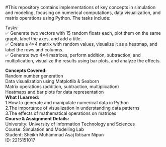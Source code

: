 #This repository contains implementations of key concepts in simulation and modeling, focusing on numerical computations, data visualization, and matrix operations using Python. The tasks include:<br/>

Tasks:<br/>
✅ Generate two vectors with 15 random floats each, plot them on the same graph, label the axes, and add a title.<br/>
✅ Create a 4×4 matrix with random values, visualize it as a heatmap, and label the rows and columns.<br/>
✅ Generate two 4×4 matrices, perform addition, subtraction, and multiplication, visualize the results using bar plots, and analyze the effects.<br/>

**Concepts Covered:**<br/>
Random number generation<br/>
Data visualization using Matplotlib & Seaborn<br/>
Matrix operations (addition, subtraction, multiplication)<br/>
Heatmaps and bar plots for data representation<br/>
**What I Learned:**<br/>
1.How to generate and manipulate numerical data in Python<br/>
2.The importance of visualization in understanding data patterns<br/>
3.The effects of mathematical operations on matrices<br/>
**Course & Assignment Details:**<br/>
University: University of Information Technology and Sciences<br/>
Course: Simulation and Modelling Lab<br/>
Student: Sheikh Muhammad Asaj Ibtisam Nipun<br/>
ID: 2215151017<br/>
